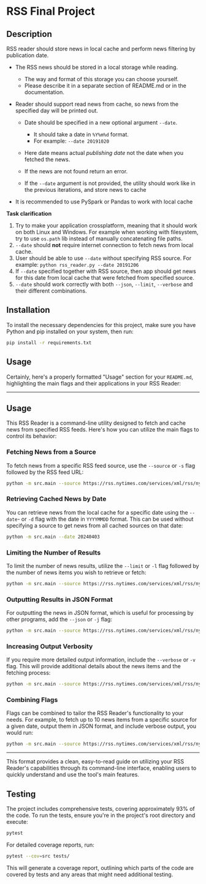 # RSS Final Project

## Description 

RSS reader should store news in local cache and perform news filtering by publication date.

- The RSS news should be stored in a local storage while reading. 
  - The way and format of this storage you can choose yourself.
  - Please describe it in a separate section of README.md or in the documentation.

- Reader should support read news from cache, so news from the specified day will be printed out.

  - Date should be specified in a new optional argument `--date`. 
    - It should take a date in `%Y%m%d` format.
    - For example: `--date 20191020`

  - Here date means actual *publishing date* not the date when you fetched the news.
  - If the news are not found return an error.
  - If the `--date` argument is not provided, the utility should work like in the previous iterations, and store news to cache

- It is recommended to use PySpark or Pandas to work with local cache

**Task clarification**
1) Try to make your application crossplatform, meaning that it should work on both Linux and Windows. For example when working with filesystem, try to use `os.path` lib instead of manually concatenating file paths.
2) `--date` should **not** require internet connection to fetch news from local cache.
3) User should be able to use `--date` without specifying RSS source. For example:
 `python rss_reader.py --date 20191206`
4) If `--date` specified together with RSS source, then app should get news for this date from local cache that were fetched from specified source.
5) `--date` should work correctly with both `--json`, `--limit`, `--verbose` and their different combinations.


## Installation

To install the necessary dependencies for this project, make sure you have Python and pip installed on your system, then run:

```bash
pip install -r requirements.txt
```

## Usage
Certainly, here's a properly formatted "Usage" section for your `README.md`, highlighting the main flags and their applications in your RSS Reader:

---

## Usage

This RSS Reader is a command-line utility designed to fetch and cache news from specified RSS feeds. Here's how you can utilize the main flags to control its behavior:

### Fetching News from a Source

To fetch news from a specific RSS feed source, use the `--source` or `-s` flag followed by the RSS feed URL:

```sh
python -m src.main --source https://rss.nytimes.com/services/xml/rss/nyt/Africa.xml
```

### Retrieving Cached News by Date

You can retrieve news from the local cache for a specific date using the `--date`- or `-d` flag with the date in `YYYYMMDD` format. This can be used without specifying a source to get news from all cached sources on that date:

```sh
python -m src.main --date 20240403
```

### Limiting the Number of Results

To limit the number of news results, utilize the `--limit` or `-l` flag followed by the number of news items you wish to retrieve or fetch:

```sh
python -m src.main --source https://rss.nytimes.com/services/xml/rss/nyt/Africa.xml --limit 5
```

### Outputting Results in JSON Format

For outputting the news in JSON format, which is useful for processing by other programs, add the `--json` or `-j` flag:

```sh
python -m src.main --source https://rss.nytimes.com/services/xml/rss/nyt/Africa.xml --json
```

### Increasing Output Verbosity

If you require more detailed output information, include the `--verbose` or `-v` flag. This will provide additional details about the news items and the fetching process:

```sh
python -m src.main --source https://rss.nytimes.com/services/xml/rss/nyt/Africa.xml --verbose
```

### Combining Flags

Flags can be combined to tailor the RSS Reader's functionality to your needs. For example, to fetch up to 10 news items from a specific source for a given date, output them in JSON format, and include verbose output, you would run:

```sh
python -m src.main --source https://rss.nytimes.com/services/xml/rss/nyt/Africa.xml --date 20240403 --limit 10 --json --verbose
```

---

This format provides a clean, easy-to-read guide on utilizing your RSS Reader's capabilities through its command-line interface, enabling users to quickly understand and use the tool's main features.


## Testing

The project includes comprehensive tests, covering approximately 93% of the code. To run the tests, ensure you're in the project's root directory and execute:

```bash
pytest
```

For detailed coverage reports, run:

```bash
pytest --cov=src tests/
```

This will generate a coverage report, outlining which parts of the code are covered by tests and any areas that might need additional testing.


